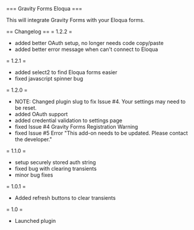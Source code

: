 === Gravity Forms Eloqua ===

This will integrate Gravity Forms with your Eloqua forms.

== Changelog ==
= 1.2.2 =
* added better OAuth setup, no longer needs code copy/paste
* added better error message when can't connect to Eloqua

= 1.2.1 =
* added select2 to find Eloqua forms easier
* fixed javascript spinner bug

= 1.2.0 =
* NOTE: Changed plugin slug to fix Issue #4. Your settings may need to be reset.
* added OAuth support
* added credential validation to settings page
* fixed Issue #4 Gravity Forms Registration Warning
* fixed Issue #5 Error "This add-on needs to be updated. Please contact the developer."

= 1.1.0 =
* setup securely stored auth string
* fixed bug with clearing transients
* minor bug fixes

= 1.0.1 =
* Added refresh buttons to clear transients

= 1.0 =
* Launched plugin